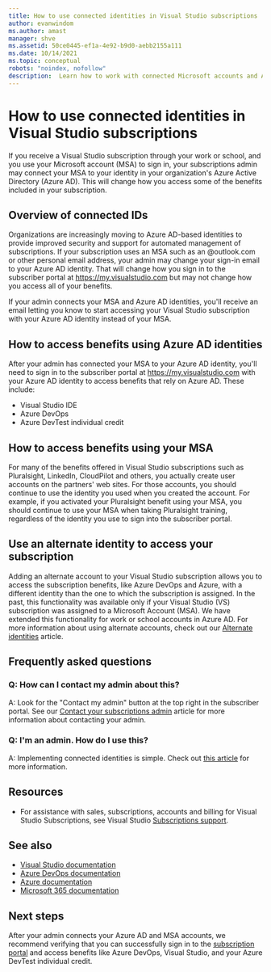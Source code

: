 ```yaml
---
title: How to use connected identities in Visual Studio subscriptions  | Microsoft Docs
author: evanwindom
ms.author: amast
manager: shve
ms.assetid: 50ce0445-ef1a-4e92-b9d0-aebb2155a111
ms.date: 10/14/2021
ms.topic: conceptual
robots: "noindex, nofollow"
description:  Learn how to work with connected Microsoft accounts and Azure Active Directory identities
---
```


# How to use connected identities in Visual Studio subscriptions
If you receive a Visual Studio subscription through your work or school, and you use your Microsoft account (MSA) to sign in, your subscriptions admin may connect your MSA to your identity in your organization's Azure Active Directory (Azure AD).  This will change how you access some of the benefits included in your subscription. 

## Overview of connected IDs
Organizations are increasingly moving to Azure AD-based identities to provide improved security and support for automated management of subscriptions.  If your subscription uses an MSA such as an @outlook.com or other personal email address, your admin may change your sign-in email to your Azure AD identity.  That will change how you sign in to the subscriber portal at https://my.visualstudio.com but may not change how you access all of your benefits.  

If your admin connects your MSA and Azure AD identities, you'll receive an email letting you know to start accessing your Visual Studio subscription with your Azure AD identity instead of your MSA. 

## How to access benefits using Azure AD identities
After your admin has connected your MSA to your Azure AD identity, you'll need to sign in to the subscriber portal at https://my.visualstudio.com with your Azure AD identity to access benefits that rely on Azure AD.  These include:
- Visual Studio IDE
- Azure DevOps
- Azure DevTest individual credit

## How to access benefits using your MSA
For many of the benefits offered in Visual Studio subscriptions such as Pluralsight, LinkedIn, CloudPilot and others, you actually create user accounts on the partners' web sites.  For those accounts, you should continue to use the identity you used when you created the account.  For example, if you activated your Pluralsight benefit using your MSA, you should continue to use your MSA when taking Pluralsight training, regardless of the identity you use to sign into the subscriber portal.  

## Use an alternate identity to access your subscription
Adding an alternate account to your Visual Studio subscription allows you to access the subscription benefits, like Azure DevOps and Azure, with a different identity than the one to which the subscription is assigned. In the past, this functionality was available only if your Visual Studio (VS) subscription was assigned to a Microsoft Account (MSA). We have extended this functionality for work or school accounts in Azure AD.  For more information about using alternate accounts, check out our [Alternate identities](vs-alternate-identity.md) article. 

## Frequently asked questions
### Q: How can I contact my admin about this?
A:  Look for the "Contact my admin" button at the top right in the subscriber portal. See our [Contact your subscriptions admin](contact-my-admin.md) article for more information about contacting your admin.  

### Q: I'm an admin.  How do I use this?
A:  Implementing connected identities is simple.  Check out [this article](personal-email-sign-ins.md) for more information. 

## Resources
- For assistance with sales, subscriptions, accounts and billing for Visual Studio Subscriptions, see Visual Studio [Subscriptions support](https://aka.ms/vssubscriberhelp).

## See also
- [Visual Studio documentation](/visualstudio/)
- [Azure DevOps documentation](/azure/devops/)
- [Azure documentation](/azure/)
- [Microsoft 365 documentation](/microsoft-365/)

## Next steps
After your admin connects your Azure AD and MSA accounts, we recommend verifying that you can successfully sign in to the [subscription portal](https://my.visualstudio.com?wt.mc_id=o~msft~docs) and access benefits like Azure DevOps, Visual Studio, and your Azure DevTest individual credit.